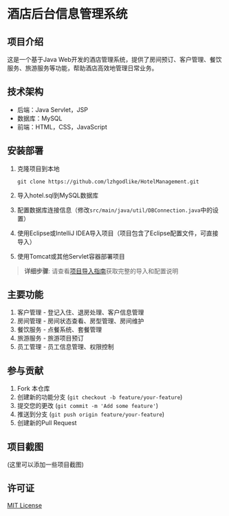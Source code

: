 # 酒店后台信息管理系统

## 项目介绍

这是一个基于Java Web开发的酒店管理系统，提供了房间预订、客户管理、餐饮服务、旅游服务等功能，帮助酒店高效地管理日常业务。

## 技术架构

* 后端：Java Servlet，JSP
* 数据库：MySQL
* 前端：HTML，CSS，JavaScript


## 安装部署

1. 克隆项目到本地
   ```
   git clone https://github.com/lzhgodlike/HotelManagement.git
   ```

2. 导入hotel.sql到MySQL数据库
   
3. 配置数据库连接信息（修改`src/main/java/util/DBConnection.java`中的设置）

4. 使用Eclipse或IntelliJ IDEA导入项目（项目包含了Eclipse配置文件，可直接导入）

5. 使用Tomcat或其他Servlet容器部署项目

> **详细步骤**: 请查看[项目导入指南](CONTRIBUTING.md)获取完整的导入和配置说明

## 主要功能

1. 客户管理 - 登记入住、退房处理、客户信息管理
2. 房间管理 - 房间状态查看、房型管理、房间维护
3. 餐饮服务 - 点餐系统、套餐管理
4. 旅游服务 - 旅游项目预订
5. 员工管理 - 员工信息管理、权限控制

## 参与贡献

1. Fork 本仓库
2. 创建新的功能分支 (`git checkout -b feature/your-feature`)
3. 提交您的更改 (`git commit -m 'Add some feature'`)
4. 推送到分支 (`git push origin feature/your-feature`)
5. 创建新的Pull Request


## 项目截图

(这里可以添加一些项目截图)

## 许可证

[MIT License](LICENSE)

